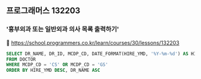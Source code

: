 ## 프로그래머스 132203
### '흉부외과 또는 일반외과 의사 목록 출력하기'
🔗 https://school.programmers.co.kr/learn/courses/30/lessons/132203
```sql
SELECT DR_NAME, DR_ID, MCDP_CD, DATE_FORMAT(HIRE_YMD, '%Y-%m-%d') AS HIRE_YMD
FROM DOCTOR
WHERE MCDP_CD = 'CS' OR MCDP_CD = 'GS'
ORDER BY HIRE_YMD DESC, DR_NAME ASC
```